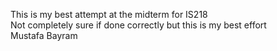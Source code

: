 This is my best attempt at the midterm for IS218 <br />
Not completely sure if done correctly but this is my best effort <br />
Mustafa Bayram

